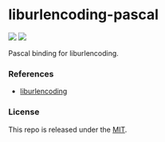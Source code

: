 # liburlencoding-pascal

[![](https://img.shields.io/github/v/tag/thechampagne/liburlencoding-pascal?label=version)](https://github.com/thechampagne/liburlencoding-pascal/releases/latest) [![](https://img.shields.io/github/license/thechampagne/liburlencoding-pascal)](https://github.com/thechampagne/liburlencoding-pascal/blob/main/LICENSE)

Pascal binding for liburlencoding.

### References
 - [liburlencoding](https://github.com/thechampagne/liburlencoding)

### License

This repo is released under the [MIT](https://github.com/thechampagne/liburlencoding-pascal/blob/main/LICENSE).
